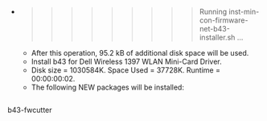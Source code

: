 * >>>>>>>>> Running inst-min-con-firmware-net-b43-installer.sh ...
  * After this operation, 95.2 kB of additional disk space will be used.
  * Install b43 for Dell Wireless 1397 WLAN Mini-Card Driver.
  * Disk size = 1030584K. Space Used = 37728K. Runtime = 00:00:00:02.
  * The following NEW packages will be installed:
  ```bash
b43-fwcutter
  ```
